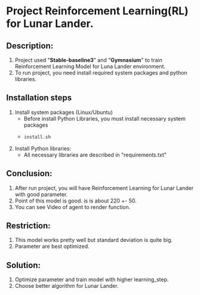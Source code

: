 # Project Reinforcement Learning(RL) for Lunar Lander.
## **Description**:
1. Project used "**Stable-baseline3**" and "**Gymnasium**" to train Reinforcement Learning Model for Luna Lander environment.
2. To run project, you need install required system packages and python libraries.
## **Installation steps**
1. Install system packages (Linux/Ubuntu)
    + Before install Python Libraries, you must install necessary system packages
    + ```bash
      install.sh
      
2. Install Python libraries:
    + All necessary libraries are described in "requirements.txt"
## **Conclusion**:
1. After run project, you will have Reinforcement Learning for Lunar Lander with good parameter.
2. Point of this model is good. is is about 220 +- 50.
3. You can see Video of agent to render function.
## **Restriction**:
1. This model works pretty well but standard deviation is quite big.
2. Parameter are best optimized.
## **Solution**:
1. Optimize parameter and train model with higher learning_step.
2. Choose better algorithm for Lunar Lander.

